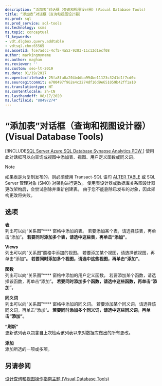 ```yaml
---
description: “添加表”对话框（查询和视图设计器）(Visual Database Tools)
title: “添加表”对话框（查询和视图设计器）
ms.prod: sql
ms.prod_service: sql-tools
ms.technology: ssms
ms.topic: conceptual
f1_keywords:
- vdt.dlgbox.query.addtable
- vdtsql.chm:65565
ms.assetid: fce7adcc-4cf5-4a52-9203-11c13d1ecf08
author: markingmyname
ms.author: maghan
ms.reviewer: ''
ms.custom: seo-lt-2019
ms.date: 01/19/2017
ms.openlocfilehash: 25fa8fa0a204b4dba994be11123c3241d1f7cd0c
ms.sourcegitcommit: e700497f962e4c2274df16d9e651059b42ff1a10
ms.translationtype: HT
ms.contentlocale: zh-CN
ms.lasthandoff: 08/17/2020
ms.locfileid: "88497274"
---
```

# <a name="add-table-dialog-box-query-and-view-designers-visual-database-tools"></a>“添加表”对话框（查询和视图设计器）(Visual Database Tools)

[!INCLUDE[SQL Server Azure SQL Database Synapse Analytics PDW ](../../includes/applies-to-version/sql-asdb-asdbmi-asa-pdw.md)]
使用此对话框可以向查询或视图中添加表、视图、用户定义函数或同义词。  
  
> [!NOTE]  
> 如果表是为复制发布的，则必须使用 Transact-SQL 语句 [ALTER TABLE](../../t-sql/statements/alter-table-transact-sql.md) 或 SQL Server 管理对象 (SMO) 对架构进行更改。 使用表设计器或数据库关系图设计器更改架构后，会尝试删除并重新创建表。 由于您不能删除已发布的对象，因此架构更改将失败。  
  
## <a name="options"></a>选项  
**表**  
列出可以向“关系图”**** 窗格中添加的表。 若要添加某个表，请选择该表，再单击“添加”****。 若要同时添加多个表，请选中这些表，再单击“添加”****。  
  
**Views**  
列出可以向“关系图”窗格中添加的视图。 若要添加某个视图，请选择该视图，再单击“添加”****。 若要同时添加多个视图，请选中这些视图，再单击“添加”****。  
  
**函数**  
列出可以向“关系图”**** 窗格中添加的用户定义函数。 若要添加某个函数，请选择该函数，再单击“添加”****。 若要同时添加多个函数，请选中这些函数，再单击“添加”****。  
  
**同义词**  
列出可以向“关系图”**** 窗格中添加的同义词。 若要添加某个同义词，请选择该同义词，再单击“添加”****。 若要同时添加多个同义词，请选中这些同义词，再单击“添加”****。  
  
**“刷新”**  
更新该列表以包含自上次检索该列表以来对数据库做出的所有更改。  
  
**添加**  
添加所选的一项或多项。  
  
## <a name="see-also"></a>另请参阅  
[设计查询和视图操作指南主题 (Visual Database Tools)](../../ssms/visual-db-tools/design-queries-and-views-how-to-topics-visual-database-tools.md)  
  

